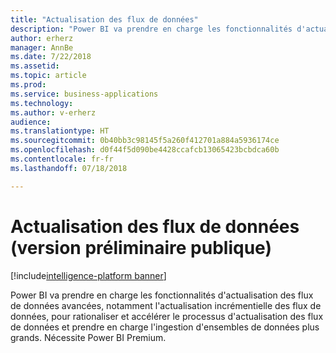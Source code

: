 ```yaml
---
title: "Actualisation des flux de données"
description: "Power BI va prendre en charge les fonctionnalités d'actualisation des flux de données avancées, notamment l'actualisation incrémentielle des flux de données, pour rationaliser et accélérer le processus d'actualisation des flux de données et prendre en charge l'ingestion d'ensembles de données plus grands. Nécessite Power BI Premium."
author: erherz
manager: AnnBe
ms.date: 7/22/2018
ms.assetid: 
ms.topic: article
ms.prod: 
ms.service: business-applications
ms.technology: 
ms.author: v-erherz
audience: 
ms.translationtype: HT
ms.sourcegitcommit: 0b40bb3c98145f5a260f412701a884a5936174ce
ms.openlocfilehash: d0f44f5d090be4428ccafcb13065423bcbdca60b
ms.contentlocale: fr-fr
ms.lasthandoff: 07/18/2018

---
```

# <a name="dataflow-refresh-public-preview"></a>Actualisation des flux de données (version préliminaire publique)

[!include[intelligence-platform banner](../../includes/intelligence-platform.md)]



Power BI va prendre en charge les fonctionnalités d'actualisation des flux de données avancées, notamment l'actualisation incrémentielle des flux de données, pour rationaliser et accélérer le processus d'actualisation des flux de données et prendre en charge l'ingestion d'ensembles de données plus grands. Nécessite Power BI Premium.


